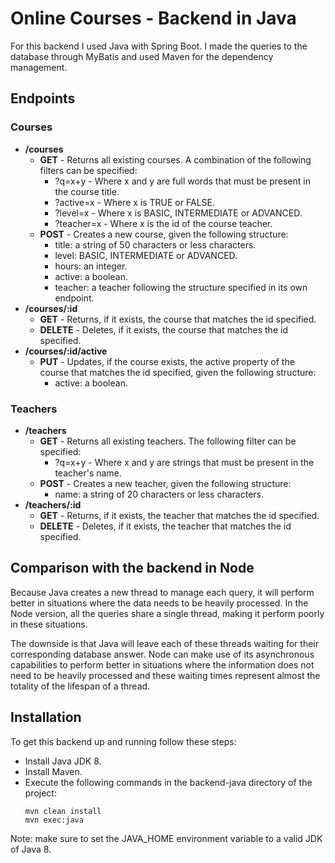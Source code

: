 # Online Courses - Backend in Java

For this backend I used Java with Spring Boot. I made the queries to the database through MyBatis and used Maven for the dependency management.

## Endpoints

### Courses

- **/courses**
  - **GET** - Returns all existing courses. A combination of the following filters can be specified:
    - ?q=x+y - Where x and y are full words that must be present in the course title.
    - ?active=x - Where x is TRUE or FALSE.
    - ?level=x - Where x is BASIC, INTERMEDIATE or ADVANCED.
    - ?teacher=x - Where x is the id of the course teacher.
  - **POST** - Creates a new course, given the following structure:
    - title: a string of 50 characters or less characters.
    - level: BASIC, INTERMEDIATE or ADVANCED.
    - hours: an integer.
    - active: a boolean.
    - teacher: a teacher following the structure specified in its own endpoint.
- **/courses/:id**
  - **GET** - Returns, if it exists, the course that matches the id specified.
  - **DELETE** - Deletes, if it exists, the course that matches the id specified.
- **/courses/:id/active**
  - **PUT** - Updates, if the course exists, the active property of the course that matches the id specified, given the following structure:
    - active: a boolean.

### Teachers

- **/teachers**
  - **GET** - Returns all existing teachers. The following filter can be specified:
    - ?q=x+y - Where x and y are strings that must be present in the teacher's name.
  - **POST** - Creates a new teacher, given the following structure:
    - name: a string of 20 characters or less characters.
- **/teachers/:id**
  - **GET** - Returns, if it exists, the teacher that matches the id specified.
  - **DELETE** - Deletes, if it exists, the teacher that matches the id specified.

## Comparison with the backend in Node

Because Java creates a new thread to manage each query, it will perform better in situations where the data needs to be heavily processed. In the Node version, all the queries share a single thread, making it perform poorly in these situations.

The downside is that Java will leave each of these threads waiting for their corresponding database answer. Node can make use of its asynchronous capabilities to perform better in situations where the information does not need to be heavily processed and these waiting times represent almost the totality of the lifespan of a thread.

## Installation

To get this backend up and running follow these steps:

- Install Java JDK 8.
- Install Maven.
- Execute the following commands in the backend-java directory of the project:
  ```
  mvn clean install
  mvn exec:java
  ```

Note: make sure to set the JAVA_HOME environment variable to a valid JDK of Java 8.

